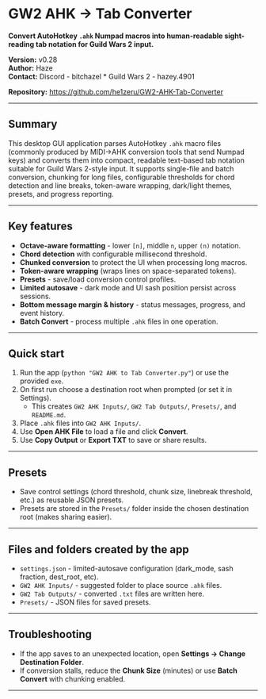 # GW2 AHK → Tab Converter

**Convert AutoHotkey `.ahk` Numpad macros into human-readable sight-reading tab notation for Guild Wars 2 input.**

**Version:** v0.28  
**Author:** Haze  
**Contact:** Discord - bitchazel *  Guild Wars 2 - hazey.4901

**Repository:** https://github.com/he1zeru/GW2-AHK-Tab-Converter

---

## Summary

This desktop GUI application parses AutoHotkey `.ahk` macro files (commonly produced by MIDI→AHK conversion tools that send Numpad keys) and converts them into compact, readable text-based tab notation suitable for Guild Wars 2-style input. It supports single-file and batch conversion, chunking for long files, configurable thresholds for chord detection and line breaks, token-aware wrapping, dark/light themes, presets, and progress reporting.

---

## Key features

- **Octave-aware formatting** - lower `[n]`, middle `n`, upper `(n)` notation.
- **Chord detection** with configurable millisecond threshold.
- **Chunked conversion** to protect the UI when processing long macros.
- **Token-aware wrapping** (wraps lines on space-separated tokens).
- **Presets** - save/load conversion control profiles.
- **Limited autosave** - dark mode and UI sash position persist across sessions.
- **Bottom message margin & history** - status messages, progress, and event history.
- **Batch Convert** - process multiple `.ahk` files in one operation.

---

## Quick start

1. Run the app (`python "GW2 AHK to Tab Converter.py"`) or use the provided `exe`.
2. On first run choose a destination root when prompted (or set it in Settings).
   - This creates `GW2 AHK Inputs/`, `GW2 Tab Outputs/`, `Presets/`, and `README.md`.
3. Place `.ahk` files into `GW2 AHK Inputs/`.
4. Use **Open AHK File** to load a file and click **Convert**.
5. Use **Copy Output** or **Export TXT** to save or share results.

---

## Presets

- Save control settings (chord threshold, chunk size, linebreak threshold, etc.) as reusable JSON presets.
- Presets are stored in the `Presets/` folder inside the chosen destination root (makes sharing easier).

---

## Files and folders created by the app

- `settings.json` - limited-autosave configuration (dark_mode, sash fraction, dest_root, etc).
- `GW2 AHK Inputs/` - suggested folder to place source `.ahk` files.
- `GW2 Tab Outputs/` - converted `.txt` files are written here.
- `Presets/` - JSON files for saved presets.

---

## Troubleshooting

- If the app saves to an unexpected location, open **Settings → Change Destination Folder**.
- If conversion stalls, reduce the **Chunk Size** (minutes) or use **Batch Convert** with chunking enabled.

---


